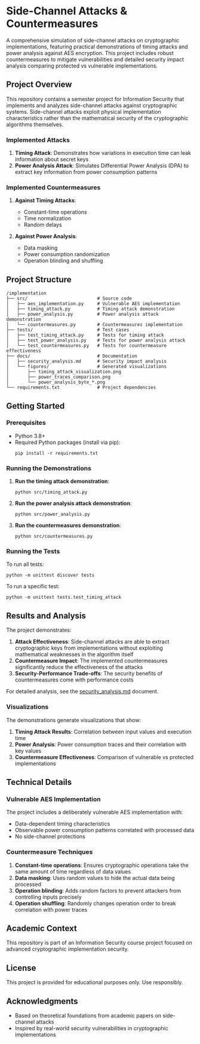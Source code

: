 # Side-Channel Attacks & Countermeasures

A comprehensive simulation of side-channel attacks on cryptographic implementations, featuring practical demonstrations of timing attacks and power analysis against AES encryption. This project includes robust countermeasures to mitigate vulnerabilities and detailed security impact analysis comparing protected vs vulnerable implementations.

## Project Overview

This repository contains a semester project for Information Security that implements and analyzes side-channel attacks against cryptographic systems. Side-channel attacks exploit physical implementation characteristics rather than the mathematical security of the cryptographic algorithms themselves.

### Implemented Attacks

1. **Timing Attack**: Demonstrates how variations in execution time can leak information about secret keys
2. **Power Analysis Attack**: Simulates Differential Power Analysis (DPA) to extract key information from power consumption patterns

### Implemented Countermeasures

1. **Against Timing Attacks**:
   - Constant-time operations
   - Time normalization
   - Random delays

2. **Against Power Analysis**:
   - Data masking
   - Power consumption randomization
   - Operation blinding and shuffling

## Project Structure

```
/implementation
├── src/                          # Source code
│   ├── aes_implementation.py     # Vulnerable AES implementation
│   ├── timing_attack.py          # Timing attack demonstration
│   ├── power_analysis.py         # Power analysis attack demonstration
│   └── countermeasures.py        # Countermeasures implementation
├── tests/                        # Test cases
│   ├── test_timing_attack.py     # Tests for timing attack
│   ├── test_power_analysis.py    # Tests for power analysis attack
│   └── test_countermeasures.py   # Tests for countermeasure effectiveness
├── docs/                         # Documentation
│   ├── security_analysis.md      # Security impact analysis
│   └── figures/                  # Generated visualizations
│       ├── timing_attack_visualization.png
│       ├── power_traces_comparison.png
│       └── power_analysis_byte_*.png
└── requirements.txt              # Project dependencies
```

## Getting Started

### Prerequisites

- Python 3.8+
- Required Python packages (install via pip):
  ```
  pip install -r requirements.txt
  ```

### Running the Demonstrations

1. **Run the timing attack demonstration**:
   ```
   python src/timing_attack.py
   ```

2. **Run the power analysis attack demonstration**:
   ```
   python src/power_analysis.py
   ```

3. **Run the countermeasures demonstration**:
   ```
   python src/countermeasures.py
   ```

### Running the Tests

To run all tests:
```
python -m unittest discover tests
```

To run a specific test:
```
python -m unittest tests.test_timing_attack
```

## Results and Analysis

The project demonstrates:

1. **Attack Effectiveness**: Side-channel attacks are able to extract cryptographic keys from implementations without exploiting mathematical weaknesses in the algorithm itself
2. **Countermeasure Impact**: The implemented countermeasures significantly reduce the effectiveness of the attacks
3. **Security-Performance Trade-offs**: The security benefits of countermeasures come with performance costs

For detailed analysis, see the [security_analysis.md](docs/security_analysis.md) document.

### Visualizations

The demonstrations generate visualizations that show:

1. **Timing Attack Results**: Correlation between input values and execution time
2. **Power Analysis**: Power consumption traces and their correlation with key values
3. **Countermeasure Effectiveness**: Comparison of vulnerable vs protected implementations


## Technical Details

### Vulnerable AES Implementation

The project includes a deliberately vulnerable AES implementation with:
- Data-dependent timing characteristics
- Observable power consumption patterns correlated with processed data
- No side-channel protections

### Countermeasure Techniques

1. **Constant-time operations**: Ensures cryptographic operations take the same amount of time regardless of data values
2. **Data masking**: Uses random values to hide the actual data being processed
3. **Operation blinding**: Adds random factors to prevent attackers from controlling inputs precisely
4. **Operation shuffling**: Randomly changes operation order to break correlation with power traces

## Academic Context

This repository is part of an Information Security course project focused on advanced cryptographic implementation security.

## License

This project is provided for educational purposes only. Use responsibly.

## Acknowledgments

- Based on theoretical foundations from academic papers on side-channel attacks
- Inspired by real-world security vulnerabilities in cryptographic implementations
